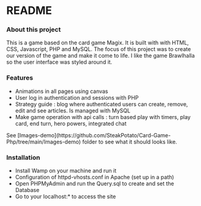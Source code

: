 
# README #


### About this project ###
<p>This is a game based on the card game Magix. It is built with with HTML, CSS, Javascript, PHP and MySQL.
The focus of this project was to create our version of the game and make it come to life. I like the game Brawlhalla so the user interface was styled around it.
</p>


### Features ###
* Animations in all pages using canvas
* User log in authentication and sessions with PHP
* Strategy guide : blog where authenticated users can create, remove, edit and see articles. Is managed with MySQL
* Make game operation with api calls : turn based play with timers, play card, end turn, hero powers, integrated chat

<p>See [Images-demo](https://github.com/SteakPotato/Card-Game-Php/tree/main/Images-demo) folder to see what it should looks like.</p>

### Installation ###

* Install Wamp on your machine and run it
* Configuration of httpd-vhosts.conf in Apache (set up in a path)
* Open PHPMyAdmin and run the Query.sql to create and set the Database
* Go to your localhost:* to access the site
